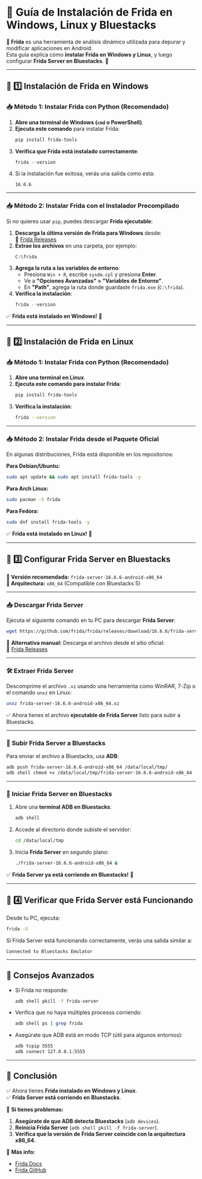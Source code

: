 
# 📜 Guía de Instalación de Frida en Windows, Linux y Bluestacks

**📌 Frida** es una herramienta de análisis dinámico utilizada para depurar y modificar aplicaciones en Android.  
Esta guía explica cómo **instalar Frida en Windows y Linux**, y luego configurar **Frida Server en Bluestacks**. 🚀  

---

## 🔹 1️⃣ Instalación de Frida en Windows

### 📥 **Método 1: Instalar Frida con Python (Recomendado)**

1. **Abre una terminal de Windows (`cmd` o PowerShell)**.  
2. **Ejecuta este comando** para instalar Frida:  
   ```powershell
   pip install frida-tools
   ```
3. **Verifica que Frida está instalado correctamente**:  
   ```powershell
   frida --version
   ```
4. Si la instalación fue exitosa, verás una salida como esta:  
   ```
   16.6.6
   ```

---

### 📥 **Método 2: Instalar Frida con el Instalador Precompilado**

Si no quieres usar `pip`, puedes descargar **Frida ejecutable**:  

1. **Descarga la última versión de Frida para Windows** desde:  
   🔗 [Frida Releases](https://github.com/frida/frida/releases)  
2. **Extrae los archivos** en una carpeta, por ejemplo:  
   ```
   C:\frida
   ```
3. **Agrega la ruta a las variables de entorno**:
   - Presiona `Win + R`, escribe `sysdm.cpl` y presiona **Enter**.
   - Ve a **"Opciones Avanzadas" > "Variables de Entorno"**.
   - En **"Path"**, agrega la ruta donde guardaste `frida.exe` (`C:\frida`).
4. **Verifica la instalación**:  
   ```powershell
   frida --version
   ```

✅ **Frida está instalado en Windows!** 🎉  

---

## 🔹 2️⃣ Instalación de Frida en Linux

### 📥 **Método 1: Instalar Frida con Python (Recomendado)**

1. **Abre una terminal en Linux**.  
2. **Ejecuta este comando para instalar Frida**:  
   ```bash
   pip install frida-tools
   ```
3. **Verifica la instalación**:  
   ```bash
   frida --version
   ```

---

### 📥 **Método 2: Instalar Frida desde el Paquete Oficial**

En algunas distribuciones, Frida está disponible en los repositorios:

**Para Debian/Ubuntu:**  
```bash
sudo apt update && sudo apt install frida-tools -y
```

**Para Arch Linux:**  
```bash
sudo pacman -S frida
```

**Para Fedora:**  
```bash
sudo dnf install frida-tools -y
```

✅ **Frida está instalado en Linux!** 🎉  

---

## 🔹 3️⃣ Configurar Frida Server en Bluestacks

**🔹 Versión recomendada:** `frida-server-16.6.6-android-x86_64`  
**🔹 Arquitectura:** `x86_64` (Compatible con Bluestacks 5)  

---

### 📥 **Descargar Frida Server**

Ejecuta el siguiente comando en tu PC para descargar **Frida Server**:  
```bash
wget https://github.com/frida/frida/releases/download/16.6.6/frida-server-16.6.6-android-x86_64.xz
```

📌 **Alternativa manual:** Descarga el archivo desde el sitio oficial:  
🔗 [Frida Releases](https://github.com/frida/frida/releases)

---

### 🛠 **Extraer Frida Server**

Descomprime el archivo `.xz` usando una herramienta como WinRAR, 7-Zip o el comando `unxz` en Linux:
```bash
unxz frida-server-16.6.6-android-x86_64.xz
```

✅ Ahora tienes el archivo **ejecutable de Frida Server** listo para subir a Bluestacks.  

---

### 🔹 **Subir Frida Server a Bluestacks**

Para enviar el archivo a Bluestacks, usa **ADB**:  
```bash
adb push frida-server-16.6.6-android-x86_64 /data/local/tmp/
adb shell chmod +x /data/local/tmp/frida-server-16.6.6-android-x86_64
```

---

### 🚀 **Iniciar Frida Server en Bluestacks**

1. Abre una **terminal ADB en Bluestacks**:  
   ```bash
   adb shell
   ```

2. Accede al directorio donde subiste el servidor:  
   ```bash
   cd /data/local/tmp
   ```

3. Inicia **Frida Server** en segundo plano:  
   ```bash
   ./frida-server-16.6.6-android-x86_64 &
   ```

✅ **Frida Server ya está corriendo en Bluestacks!** 🎉  

---

## 🔹 4️⃣ Verificar que Frida Server está Funcionando

Desde tu PC, ejecuta:  
```bash
frida -U
```

Si Frida Server está funcionando correctamente, verás una salida similar a:  
```
Connected to Bluestacks Emulator
```

---

## 🧠 Consejos Avanzados

- Si Frida no responde:
  ```bash
  adb shell pkill -f frida-server
  ```

- Verifica que no haya múltiples procesos corriendo:
  ```bash
  adb shell ps | grep frida
  ```

- Asegúrate que ADB está en modo TCP (útil para algunos entornos):
  ```bash
  adb tcpip 5555
  adb connect 127.0.0.1:5555
  ```

---

## 🚀 Conclusión

✅ Ahora tienes **Frida instalado en Windows y Linux**.  
✅ **Frida Server está corriendo en Bluestacks**.  

📌 **Si tienes problemas:**  
1. **Asegúrate de que ADB detecta Bluestacks** (`adb devices`).  
2. **Reinicia Frida Server** (`adb shell pkill -f frida-server`).  
3. **Verifica que la versión de Frida Server coincide con la arquitectura x86_64**.  

🔗 **Más info:**  
- [Frida Docs](https://frida.re/)  
- [Frida GitHub](https://github.com/frida/frida)
